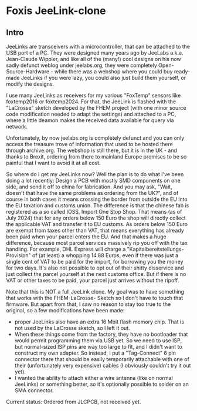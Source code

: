 
# Foxis JeeLink-clone

## Intro

JeeLinks are transceivers with a microcontroller, that can be
attached to the USB port of a PC. They were designed many
years ago by JeeLabs a.k.a. Jean-Claude Wippler, and like all
of the (many!) cool designs on his now sadly defunct weblog
under jeelabs.org, they were completely Open-Source-Hardware -
while there was a webshop where you could buy ready-made
JeeLinks if you were lazy, you could also just build them
yourself, or modify the designs.

I use many JeeLinks as receivers for my various "FoxTemp"
sensors like foxtemp2016 or foxtemp2024. For that, the
JeeLink is flashed with the "LaCrosse" sketch developed
by the FHEM project (with one minor source code modification
needed to adapt the settings) and attached to a PC, where
a little deamon makes the received data available for query
via network.

Unfortunately, by now jeelabs.org is completely defunct and
you can only access the treasure trove of information that used
to be hosted there through archive.org. The webshop is still
there, but it is in the UK - and thanks to Brexit, ordering
from there to mainland Europe promises to be so painful that
I want to avoid it at all cost.

So where do I get my JeeLinks now?
Well the plan is to do what I've been doing a lot recently:
Design a PCB with mostly SMD components on one side, and
send it off to china for fabrication. And you may ask,
"Wait, doesn't that have the same problems as ordering
from the UK?", and of course in both cases it means crossing
the border from outside the EU into the EU taxation and
customs union. The difference is that the chinese fab
is registered as a so called IOSS, Import One Stop Shop.
That means (as of July 2024) that for any orders below 150
Euro the shop will directly collect the applicable VAT
and transfer it to EU customs. As orders below 150 Euro
are exempt from taxes other than VAT, that means everything
has already been paid when your parcel enters the EU.
And that makes a huge difference, because most parcel services
massively rip you off with the tax handling. For example,
DHL Express will charge a "Kapitalbereitstellungs-
Provision" of (at least) a whopping 14.88 Euros, even if
there was just a single cent of VAT to be paid for the
import, for borrowing you the money for two days. It's
also not possible to opt out of their shitty disservice
and just collect the parcel yourself at the next customs
office. But if there is no VAT or other taxes to be
paid, your parcel just arrives without the ripoff.

Note that this is NOT a full JeeLink clone. My goal
was to have something that works with the FHEM-LaCrosse-
Sketch so I don't have to touch that firmware. But
apart from that, I saw no reason to stay too true to
the original, so a few modifications have been made:
- proper JeeLinks also have an extra 16 Mbit flash
  memory chip. That is not used by the LaCrosse sketch,
  so I left it out.
- When these things come from the factory, they have
  no bootloader that would permit programming them via
  USB yet. So we need to use ISP, but normal-sized ISP
  pins are way too large to fit, and I didn't want to
  construct my own adapter. So instead, I put a
  "Tag-Connect" 6 pin connector there that should be
  easily temporarily attachable with one of their
  (unfortunately very expensive) cables (I obviously
  couldn't try it out yet).
- I wanted the ability to attach either a wire antenna
  (like on normal JeeLinks) or something better, so
  it's optionally possible to solder on an SMA
  connector.

Current status: Ordered from JLCPCB, not received yet.

